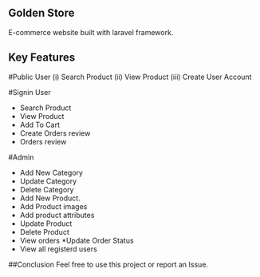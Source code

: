  ## Golden Store 
 
 E-commerce website built with laravel framework.
 
## Key Features
#Public User
(i) Search Product
(ii) View Product
(iii) Create User Account

#Signin User
* Search Product
* View Product
* Add To Cart
* Create Orders review
* Orders review
 
#Admin
* Add New Category
* Update Category
* Delete Category
* Add New Product.
* Add Product images
* Add product attributes 
* Update Product 
* Delete Product
* View orders 
*Update Order Status
* View all registerd users

##Conclusion
  Feel free to use this project or report an Issue.
